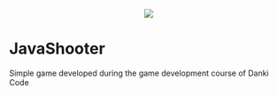 <div align="center">
  <img src="https://user-images.githubusercontent.com/62410044/93629462-be4c5f00-f9be-11ea-8f61-a8280bd893fd.gif">
  </a>
</div>

# JavaShooter
 Simple game developed during the game development course of Danki Code

